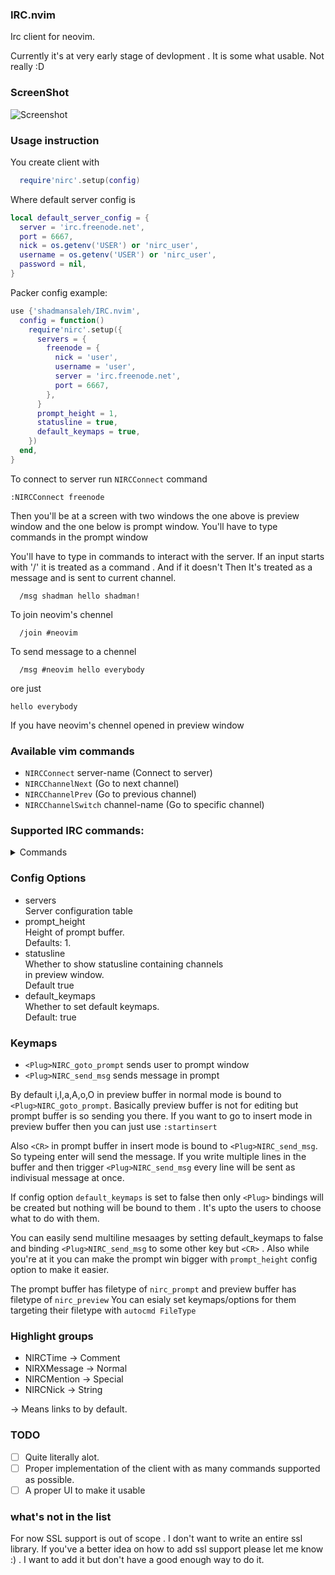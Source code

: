 ### IRC.nvim

Irc client for neovim.

Currently it's at very early stage of devlopment . It is some
what usable. Not really :D

### ScreenShot

![Screenshot](https://user-images.githubusercontent.com/13149513/117023116-9f66c700-ad1a-11eb-98fa-21ff31e2f850.png)

### Usage instruction

You create client with

```lua
  require'nirc'.setup(config)
```

Where default server config is
```lua
local default_server_config = {
  server = 'irc.freenode.net',
  port = 6667,
  nick = os.getenv('USER') or 'nirc_user',
  username = os.getenv('USER') or 'nirc_user',
  password = nil,
}
```

Packer config example:
```lua
use {'shadmansaleh/IRC.nvim', 
  config = function()
    require'nirc'.setup({
      servers = {
        freenode = {
          nick = 'user',
          username = 'user',
          server = 'irc.freenode.net',
          port = 6667,
        },
      }
      prompt_height = 1,
      statusline = true,
      default_keymaps = true,
    })
  end,
}
```

To connect to server run `NIRCConnect` command

```vim
:NIRCConnect freenode
```

Then you'll be at a screen with two windows the one above is
preview window and the one below is prompt window. You'll have to
type commands in the prompt window

You'll have to type in commands to interact with the server.  If
an input starts with '/' it is treated as a command . And if it
doesn't Then It's treated as a message and is sent to current
channel.
```
  /msg shadman hello shadman!
```

To join neovim's chennel 
```
  /join #neovim
```

To send message to a chennel
```
  /msg #neovim hello everybody
```
ore just
```
hello everybody
```
If you have neovim's chennel opened in preview window

### Available vim commands
- `NIRCConnect` server-name (Connect to server)
- `NIRCChannelNext` (Go to next channel)
- `NIRCChannelPrev` (Go to previous channel)
- `NIRCChannelSwitch` channel-name (Go to specific channel)

### Supported IRC commands:
<details>
<summary>Commands</summary>

- admin
- away
- connect
- die
- info
- invite
- ison
- join aliased j
- kick
- kill
- links
- list
- lusers
- mode
- motd
- msg  aliased m
- names
- nick
- notice
- oper
- part aliased p
- quit
- raw
- rehash
- restart
- servlist
- stats
- squery
- squit
- summon
- time
- topic
- trace
- userhost
- users
- version
- wallops
- who
- whois
- whowas

</details>


### Config Options
- servers\
  Server configuration table
- prompt_height\
  Height of prompt buffer.\
  Defaults: 1.
- statusline\
  Whether to show statusline containing channels\
  in preview window.\
  Default true
- default_keymaps\
  Whether to set default keymaps.\
  Default: true

### Keymaps
- `<Plug>NIRC_goto_prompt` sends user to prompt window
- `<Plug>NIRC_send_msg` sends message in prompt

By default i,I,a,A,o,O in preview buffer in normal mode
is bound to `<Plug>NIRC_goto_prompt`. Basically preview
buffer is not for editing but prompt buffer is so sending
you there. If you want to go to insert mode in preview
buffer then you can just use `:startinsert`

Also `<CR>` in prompt buffer in insert mode is bound to
`<Plug>NIRC_send_msg`. So typeing enter will send the message.
If you write multiple lines in the buffer and then trigger
`<Plug>NIRC_send_msg` every line will be sent as indivisual
message at once.

If config option `default_keymaps` is set to false then
only `<Plug>` bindings will be created but nothing will
be bound to them . It's upto the users to choose what to
do with them.

You can easily send multiline mesaages by setting
default_keymaps to false and binding `<Plug>NIRC_send_msg`
to some other key but `<CR>` . Also while you're at
it you can make the prompt win bigger with
`prompt_height` config option to make it easier.

The prompt buffer has filetype of `nirc_prompt`
and preview buffer has filetype of `nirc_preview`
You can esialy set keymaps/options for them
targeting their filetype with `autocmd FileType`

### Highlight groups
- NIRCTime -> Comment
- NIRXMessage -> Normal
- NIRCMention -> Special
- NIRCNick -> String

-> Means links to by default.

### TODO
- [ ] Quite literally alot.
- [ ] Proper implementation of the client with as many commands supported as possible.
- [ ] A proper UI to make it usable

### what's not in the list
For now SSL support is out of scope . I don't want to write an
entire ssl library.  If you've a better idea on how to add ssl
support please let me know :) . I want to add it but don't have
a good enough way to do it.
